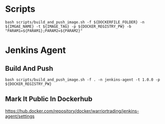 # Scripts
```shell
bash scripts/build_and_push_image.sh -f ${DOCKERFILE_FOLDER} -n ${IMGAE_NAME} -t ${IMAGE_TAG} -p ${DOCKER_REGISTRY_PW} -b "PARAM1=${PARAM1};PARAM2=${PARAM2}"
```

# Jenkins Agent

## Build And Push
```shell
bash scripts/build_and_push_image.sh -f . -n jenkins-agent -t 1.0.0 -p ${DOCKER_REGISTRY_PW}
```

## Mark It Public In Dockerhub
https://hub.docker.com/repository/docker/warriortrading/jenkins-agent/settings

